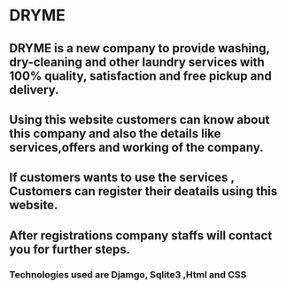 # DRYME
## DRYME is a new company to provide washing, dry-cleaning and other laundry services with 100% quality, satisfaction and free pickup and delivery.
## Using this website customers can know about this company and also the details like services,offers and working of the company.
## If customers wants to use the services , Customers can register their deatails using this website.

## After registrations company staffs will contact you for further steps.
### Technologies used are Djamgo, Sqlite3 ,Html and CSS

